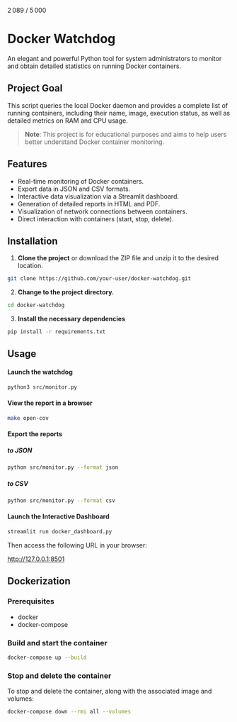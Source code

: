 2 089 / 5 000
# Docker Watchdog

An elegant and powerful Python tool for system administrators to monitor and obtain detailed statistics on running Docker containers.

## Project Goal

This script queries the local Docker daemon and provides a complete list of running containers, including their name, image, execution status, as well as detailed metrics on RAM and CPU usage.

> **Note**: This project is for educational purposes and aims to help users better understand Docker container monitoring.

## Features

- Real-time monitoring of Docker containers.
- Export data in JSON and CSV formats.
- Interactive data visualization via a Streamlit dashboard.
- Generation of detailed reports in HTML and PDF.
- Visualization of network connections between containers.
- Direct interaction with containers (start, stop, delete).

## Installation

1. **Clone the project**
or download the ZIP file and unzip it to the desired location.

```bash
git clone https://github.com/your-user/docker-watchdog.git
```
2. **Change to the project directory.**

```bash
cd docker-watchdog
```

3. **Install the necessary dependencies**

```bash
pip install -r requirements.txt
```

## Usage

#### Launch the watchdog
```bash
python3 src/monitor.py
```
#### View the report in a browser
````bash
make open-cov
````
#### Export the reports
##### to JSON
````bash
python src/monitor.py --format json
````
##### to CSV
````bash
python src/monitor.py --format csv
````

#### Launch the Interactive Dashboard
````bash
streamlit run docker_dashboard.py
````
Then access the following URL in your browser:

http://127.0.0.1:8501

## Dockerization

### Prerequisites
- docker
- docker-compose

### Build and start the container
````bash
docker-compose up --build
````

### Stop and delete the container

To stop and delete the container, along with the associated image and volumes:
````bash
docker-compose down --rmi all --volumes
````
